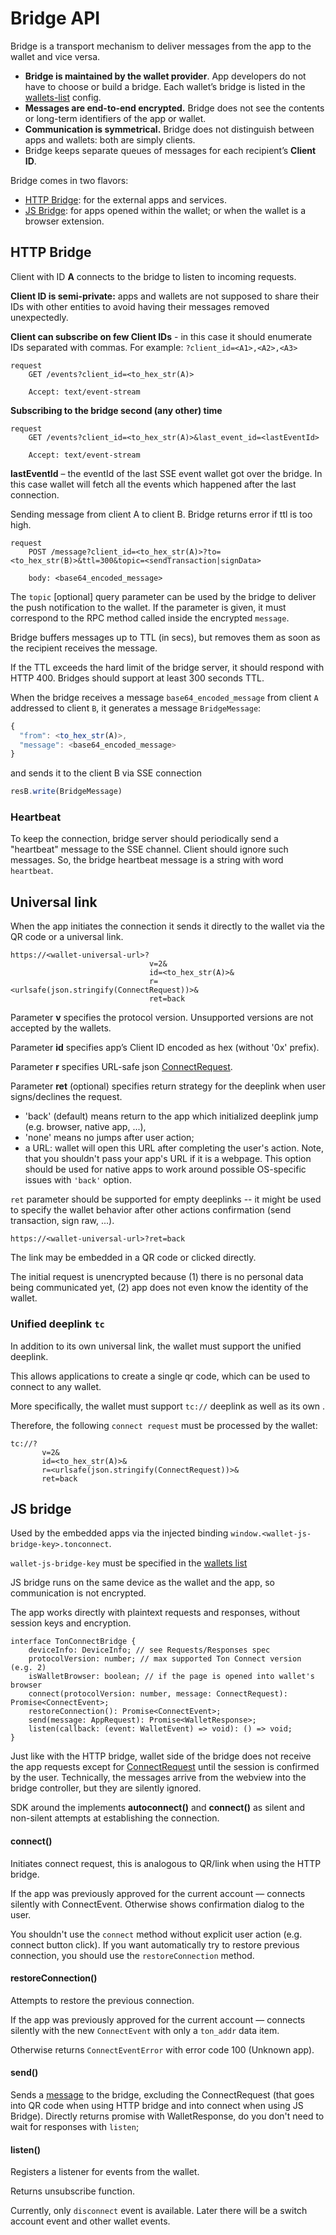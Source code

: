 # Bridge API

Bridge is a transport mechanism to deliver messages from the app to the wallet and vice versa.

* **Bridge is maintained by the wallet provider**. App developers do not have to choose or build a bridge. Each wallet’s bridge is listed in the [wallets-list](https://github.com/ton-connect/wallets-list) config.
* **Messages are end-to-end encrypted.** Bridge does not see the contents or long-term identifiers of the app or wallet.
* **Communication is symmetrical.** Bridge does not distinguish between apps and wallets: both are simply clients.
* Bridge keeps separate queues of messages for each recipient’s **Client ID**.

Bridge comes in two flavors:

- [HTTP Bridge](#http-bridge): for the external apps and services.
- [JS Bridge](#js-bridge): for apps opened within the wallet; or when the wallet is a browser extension.

## HTTP Bridge

Client with ID **A** connects to the bridge to listen to incoming requests.

**Client ID is semi-private:** apps and wallets are not supposed to share their IDs with other entities to avoid having their messages removed unexpectedly.

**Client can subscribe on few Client IDs** - in this case it should enumerate IDs separated with commas. For example: `?client_id=<A1>,<A2>,<A3>`

```tsx
request
    GET /events?client_id=<to_hex_str(A)>

    Accept: text/event-stream
```

**Subscribing to the bridge second (any other) time**

```tsx
request
    GET /events?client_id=<to_hex_str(A)>&last_event_id=<lastEventId>

    Accept: text/event-stream
```

**lastEventId** – the eventId of the last SSE event wallet got over the bridge. In this case wallet will fetch all the events which happened after the last connection.

Sending message from client A to client B. Bridge returns error if ttl is too high.

```tsx
request
    POST /message?client_id=<to_hex_str(A)>?to=<to_hex_str(B)>&ttl=300&topic=<sendTransaction|signData>

    body: <base64_encoded_message>
```


The `topic` [optional] query parameter can be used by the bridge to deliver the push notification to the wallet. If the parameter is given, it must correspond to the RPC method called inside the encrypted `message`.

Bridge buffers messages up to TTL (in secs), but removes them as soon as the recipient receives the message.

If the TTL exceeds the hard limit of the bridge server, it should respond with HTTP 400. Bridges should support at least 300 seconds TTL.

When the bridge receives a message `base64_encoded_message` from client `A` addressed to client `B`, it generates a message `BridgeMessage`:

```js
{
  "from": <to_hex_str(A)>,
  "message": <base64_encoded_message>
}
```

and sends it to the client B via SSE connection 
```js
resB.write(BridgeMessage)
```

### Heartbeat

To keep the connection, bridge server should periodically send a "heartbeat" message to the SSE channel. Client should ignore such messages.
So, the bridge heartbeat message is a string with word `heartbeat`.


## Universal link

When the app initiates the connection it sends it directly to the wallet via the QR code or a universal link.

```
https://<wallet-universal-url>?
                               v=2&
                               id=<to_hex_str(A)>&
                               r=<urlsafe(json.stringify(ConnectRequest))>&
                               ret=back
```

Parameter **v** specifies the protocol version. Unsupported versions are not accepted by the wallets.

Parameter **id** specifies app’s Client ID encoded as hex (without '0x' prefix).

Parameter **r** specifies URL-safe json [ConnectRequest](https://github.com/ton-connect/docs/blob/main/requests-responses.md#initiating-connection).

Parameter **ret** (optional) specifies return strategy for the deeplink when user signs/declines the request.
- 'back' (default) means return to the app which initialized deeplink jump (e.g. browser, native app, ...),
- 'none' means no jumps after user action;
- a URL: wallet will open this URL after completing the user's action. Note, that you shouldn't pass your app's URL if it is a webpage. This option should be used for native apps to work around possible OS-specific issues with `'back'` option.

`ret` parameter should be supported for empty deeplinks -- it might be used to specify the wallet behavior after other actions confirmation (send transaction, sign raw, ...).
```
https://<wallet-universal-url>?ret=back
```


The link may be embedded in a QR code or clicked directly.

The initial request is unencrypted because (1) there is no personal data being communicated yet, (2) app does not even know the identity of the wallet.

### Unified deeplink `tc`
In addition to its own universal link, the wallet must support the unified deeplink.

This allows applications to create a single qr code, which can be used to connect to any wallet.

More specifically, the wallet must support `tc://` deeplink as well as its own <wallet-universal-url>.

Therefore, the following `connect request` must be processed by the wallet:

```
tc://?
       v=2&
       id=<to_hex_str(A)>&
       r=<urlsafe(json.stringify(ConnectRequest))>&
       ret=back
```


## JS bridge

Used by the embedded apps via the injected binding `window.<wallet-js-bridge-key>.tonconnect`.

`wallet-js-bridge-key` must be specified in the [wallets list](https://github.com/ton-connect/wallets-list)

JS bridge runs on the same device as the wallet and the app, so communication is not encrypted.

The app works directly with plaintext requests and responses, without session keys and encryption.

```tsx
interface TonConnectBridge {
    deviceInfo: DeviceInfo; // see Requests/Responses spec
    protocolVersion: number; // max supported Ton Connect version (e.g. 2)
    isWalletBrowser: boolean; // if the page is opened into wallet's browser
    connect(protocolVersion: number, message: ConnectRequest): Promise<ConnectEvent>;
    restoreConnection(): Promise<ConnectEvent>;
    send(message: AppRequest): Promise<WalletResponse>;
    listen(callback: (event: WalletEvent) => void): () => void;
}
```

Just like with the HTTP bridge, wallet side of the bridge does not receive the app requests except for [ConnectRequest](https://github.com/ton-connect/docs/blob/main/requests-responses.md#initiating-connection) until the session is confirmed by the user. Technically, the messages arrive from the webview into the bridge controller, but they are silently ignored.

SDK around the implements **autoconnect()** and **connect()** as silent and non-silent attempts at establishing the connection.

#### connect()

Initiates connect request, this is analogous to QR/link when using the HTTP bridge.

If the app was previously approved for the current account — connects silently with ConnectEvent. Otherwise shows confirmation dialog to the user.

You shouldn't use the `connect` method without explicit user action (e.g. connect button click). If you want automatically try to restore previous connection, you should use the `restoreConnection` method.

#### restoreConnection()

Attempts to restore the previous connection. 

If the app was previously approved for the current account — connects silently with the new `ConnectEvent` with only a `ton_addr` data item.


Otherwise returns `ConnectEventError` with error code 100 (Unknown app).


#### send()

Sends a [message](https://github.com/ton-connect/docs/blob/main/requests-responses.md#messages) to the bridge, excluding the ConnectRequest (that goes into QR code when using HTTP bridge and into connect when using JS Bridge).
Directly returns promise with WalletResponse, do you don't need to wait for responses with `listen`;

#### listen()

Registers a listener for events from the wallet. 

Returns unsubscribe function.

Currently, only `disconnect` event is available. Later there will be a switch account event and other wallet events.
